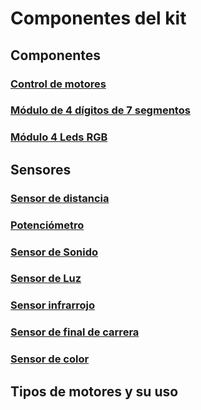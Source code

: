 # Componentes del kit

## Componentes

### [Control de motores](../Fichas/ControlMotores.md)

### [Módulo de 4 dígitos de 7 segmentos](./7Segmentos.md)

### [Módulo 4 Leds RGB](../Fichas/4LedsRGB.md)

## Sensores

### [Sensor de distancia](./SensoreDistancia.md)

### [Potenciómetro](../Fichas/Potenciometro.md)

### [Sensor de Sonido](../Fichas/SensorSonido.md)

### [Sensor de Luz](../Fichas/SensorLuz.md)

### [Sensor infrarrojo](../Fichas/SensorInfrarrojo.md)

### [Sensor de final de carrera](../Ficha/Microiterruptor.md)

### [Sensor de color](../SensorColor.md)

## Tipos de motores y su uso
